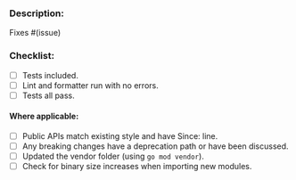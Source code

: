 <!-- If this is your first pull request for Fyne please read the contributor docs at:
https://github.com/fyne-io/fyne/wiki/Contributing.
Be sure that your work is based off `develop` branch. --> 

### Description:
<!-- A summary of the change included and which issue it addresses.
Please include any relevant motivation and background. -->

Fixes #(issue)

### Checklist:
<!-- Please tick these as appropriate using [x] -->

- [ ] Tests included.
- [ ] Lint and formatter run with no errors.
- [ ] Tests all pass.

#### Where applicable:
<!-- Please delete these if not required for this PR -->

- [ ] Public APIs match existing style and have Since: line.
- [ ] Any breaking changes have a deprecation path or have been discussed.
- [ ] Updated the vendor folder (using `go mod vendor`).
- [ ] Check for binary size increases when importing new modules.
